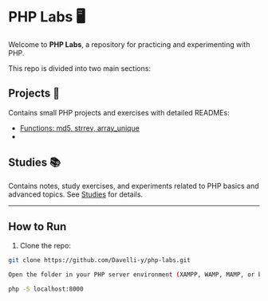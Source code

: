 # PHP Labs 🖥️

Welcome to **PHP Labs**, a repository for practicing and experimenting with PHP.  

This repo is divided into two main sections:

## Projects 📂
Contains small PHP projects and exercises with detailed READMEs:
- [Functions: md5, strrev, array_unique](projects/md5-strrev-array_unique/README.md)
-
## Studies 📚
Contains notes, study exercises, and experiments related to PHP basics and advanced topics. See [Studies](studies) for details.

---

## How to Run
1. Clone the repo:
```bash
git clone https://github.com/Davelli-y/php-labs.git

Open the folder in your PHP server environment (XAMPP, WAMP, MAMP, or built-in PHP server):

php -S localhost:8000